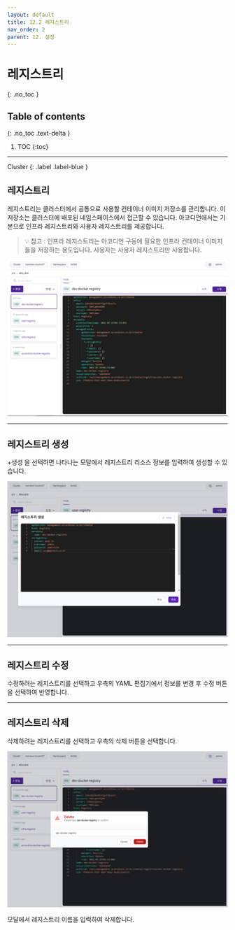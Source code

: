 ```yaml
---
layout: default
title: 12.2 레지스트리
nav_order: 2
parent: 12. 설정
---
```


# 레지스트리
{: .no_toc }

## Table of contents
{: .no_toc .text-delta }

1. TOC
{:toc}

---

<div class="code-example" markdown="1">
Cluster
{: .label .label-blue }
</div>

## 레지스트리

레지스트리는 클러스터에서 공통으로 사용할 컨테이너 이미지 저장소를 관리합니다. 이 저장소는 클러스터에 배포된 네임스페이스에서 접근할 수 있습니다. 아코디언에서는 기본으로 인프라 레지스트리와 사용자 레지스트리를 제공합니다.

> 💡 참고 : 인프라 레지스트리는 아코디언 구동에 필요한 인프라 컨테이너 이미지들을 저장하는 용도입니다. 사용자는 사용자 레지스트리만 사용합니다.

![registry-list.png](/assets/images/setting/registry-list.png)

---

## 레지스트리 생성

+생성 을 선택하면 나타나는 모달에서 레지스트리 리소스 정보를 입력하여 생성할 수 있습니다.

![registry-create.png](/assets/images/setting/registry-create.png)

---
## 레지스트리 수정

수정하려는 레지스트리를 선택하고 우측의 YAML 편집기에서 정보를 변경 후 수정 버튼을 선택하여 반영합니다.

---
## 레지스트리 삭제

삭제하려는 레지스트리를 선택하고 우측의 삭제 버튼을 선택합니다.

![registry-delete.png](/assets/images/setting/registry-delete.png)

모달에서 레지스트리 이름을 입력하여 삭제합니다.
